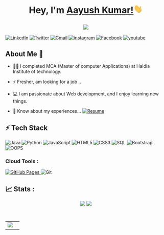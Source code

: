 # <p align="center">Hey, I'm <a href="https://aayushakky.github.io/profile/" target="_blank">Aayush Kumar!</a><img src="hi.gif" width="29px">
</p>

 <p align="center">

<img src="https://readme-typing-svg.herokuapp.com?lines=Welcome+to++my+GitHub+Profile!;Feel+free+to+Connect+with+me!;Thank+you!&font=Fira%20Code&center=true&width=380&height=50">

</p>

<p align="center">

<a href="https://linkedin.com/in/aayush kumar">![LinkedIn](https://img.shields.io/badge/LinkedIn-0A66C2.svg?style=for-the-badge&logo=LinkedIn&logoColor=white)</a>
<a href="https://twitter.com/aayushakky">![Twitter](https://img.shields.io/badge/Twitter-1DA1F2.svg?style=for-the-badge&logo=Twitter&logoColor=white)</a>
<a href="mailto:aayushk698@gmail.com">![Gmail](https://img.shields.io/badge/Gmail-EA4335.svg?style=for-the-badge&logo=Gmail&logoColor=white)</a>
<a href="https://instagram.com/aayushakky">![instagram](https://img.shields.io/badge/instagram-feda75.svg?style=for-the-badge&logo=instagram&logoColor=white)</a>
<a href="https://fb.com/aayush akki(akki)">![Facebook](https://img.shields.io/badge/Facebook-3B5998.svg?style=for-the-badge&logo=Facebook&logoColor=white)</a>
<a href="https://www.youtube.com/c/bigde nawab">![youtube](https://img.shields.io/badge/youtube-FF0000.svg?style=for-the-badge&logo=youtube&logoColor=white)</a>  
<!-- <a href="https://discordapp.com/users/Krishn#3230">![Discord](https://img.shields.io/badge/Discord-5865F2.svg?style=for-the-badge&logo=Discord&logoColor=white)</a>
 <a href="https://krishnakumar.hashnode.dev/">![Hashnode](https://img.shields.io/badge/Hashnode-2962FF.svg?style=for-the-badge&logo=Hashnode&logoColor=white)</a>
 <a href="https://www.buymeacoffee.com/krishnapro"><img src="https://img.buymeacoffee.com/button-api/?text=Buy me a coffee&emoji=&slug=krishnapro&button_colour=FF5F5F&font_colour=ffffff&font_family=Cookie&outline_colour=000000&coffee_colour=FFDD00" style="height: 30px !important; width: 150px !important;"/></a> -->
</p> 

## About Me 🚀

- :man_student: I completed  MCA (Master of computer Applications) at Haldia Institute of technology.

- ⚡ Fresher, am looking for a job ..

- 💻 I am passionate about Web development, and I enjoy learning new things.

- 📄 Know about my experiences...  <a href="https://drive.google.com/file/d/1wuBV7Q9Fkq2yj5nFOWtxu91lIm2V3hXw/view">![Resume](https://img.shields.io/badge/Resume-FF0000.svg?style=for-the-badge&logo=Resume&logoColor=white)</a> 



<!-- <h3 align="left">Connect with me:</h3>
<p align="left">
<a href="https://twitter.com/aayushakky" target="blank"><img align="center" src="https://raw.githubusercontent.com/rahuldkjain/github-profile-readme-generator/master/src/images/icons/Social/twitter.svg" alt="aayushakky" height="30" width="40" /></a>
<a href="https://linkedin.com/in/aayush kumar" target="blank"><img align="center" src="https://raw.githubusercontent.com/rahuldkjain/github-profile-readme-generator/master/src/images/icons/Social/linked-in-alt.svg" alt="aayush kumar" height="30" width="40" /></a>
<a href="https://fb.com/aayush akki(akki)" target="blank"><img align="center" src="https://raw.githubusercontent.com/rahuldkjain/github-profile-readme-generator/master/src/images/icons/Social/facebook.svg" alt="aayush akki(akki)" height="30" width="40" /></a>
<a href="https://instagram.com/aayushakky" target="blank"><img align="center" src="https://raw.githubusercontent.com/rahuldkjain/github-profile-readme-generator/master/src/images/icons/Social/instagram.svg" alt="aayushakky" height="30" width="40" /></a>
<a href="https://www.youtube.com/c/bigde nawab" target="blank"><img align="center" src="https://raw.githubusercontent.com/rahuldkjain/github-profile-readme-generator/master/src/images/icons/Social/youtube.svg" alt="bigde nawab" height="30" width="40" /></a>
</p> -->

## ⚡ Tech Stack

![Java](https://img.shields.io/badge/-java-E34A86?style=flat-square&logo=java)
![Python](https://img.shields.io/badge/-Python-black?style=flat-square&logo=Python)
![JavaScript](https://img.shields.io/badge/-JavaScript-black?style=flat-square&logo=javascript)
![HTML5](https://img.shields.io/badge/-HTML5-E34F26?style=flat-square&logo=html5&logoColor=white)
![CSS3](https://img.shields.io/badge/-CSS3-1572B6?style=flat-square&logo=css3)
![SQL](https://img.shields.io/badge/-SQL-1572B6?style=flat-square&logo=css3)
![Bootstrap](https://img.shields.io/badge/Bootstrap-563D7C?style=flat-square&logo=bootstrap&logoColor=white)
![OOPS](https://img.shields.io/badge/OOPS-3B5998?style=flat-square&logo=OOPS&logoColor=white)


### Cloud Tools :

<a href="https://github.com/aayushakky"><img alt="GitHub Pages" src="https://img.shields.io/badge/GitHub%20Pages-%23327FC7.svg?logo=github&logoColor=white"> </a>![Git](https://img.shields.io/badge/-Git-black?&logo=git) 

<!-- <h3 align="left">Tech Stack:</h3>
<p align="left"> <a href="https://www.w3schools.com/cpp/" target="_blank"> <img src="https://brandeps.com/logo-download/C/CSS-3-logo-vector-01.svg" alt="css" width="40" height="40"/> </a> <a href="https://www.w3.org/html/" target="_blank"> <img src="https://raw.githubusercontent.com/devicons/devicon/master/icons/html5/html5-original-wordmark.svg" alt="html5" width="40" height="40"/> </a> <a href="https://www.python.org" target="_blank"> <img src="https://raw.githubusercontent.com/devicons/devicon/master/icons/python/python-original.svg" alt="python" width="40" height="40"/><a href="https://www.java.com" target="_blank" rel="noreferrer"> <img src="https://raw.githubusercontent.com/devicons/devicon/master/icons/java/java-original.svg" alt="java" width="40" height="40"/> </a> </a> <img src="https://upload.wikimedia.org/wikipedia/commons/thumb/9/9a/Visual_Studio_Code_1.35_icon.svg/1024px-Visual_Studio_Code_1.35_icon.svg.png" width="40" height="40"/><a href="https://git-scm.com/" target="_blank"> <img src="https://www.vectorlogo.zone/logos/git-scm/git-scm-icon.svg" alt="git" width="40" height="40"/> </a> </p> -->

## 📈 Stats :

<p align="center">
<img width="48%" src="https://github-readme-stats.vercel.app/api?username=Krishnapro&count_private=true&show_icons=true&theme=tokyonight"/>
<img width="48%" src="https://github-readme-streak-stats.herokuapp.com/?user=aayushakky&theme=tokyonight"/>
</p></br>
<table>
<tr>
<td><img src="https://github-readme-stats.vercel.app/api/top-langs/?username=aayushakky&langs_count=10&count_private=true&layout=compact&theme=tokyonight"/></td>

<td>
 </td>
 </tr>
 </tablet>
